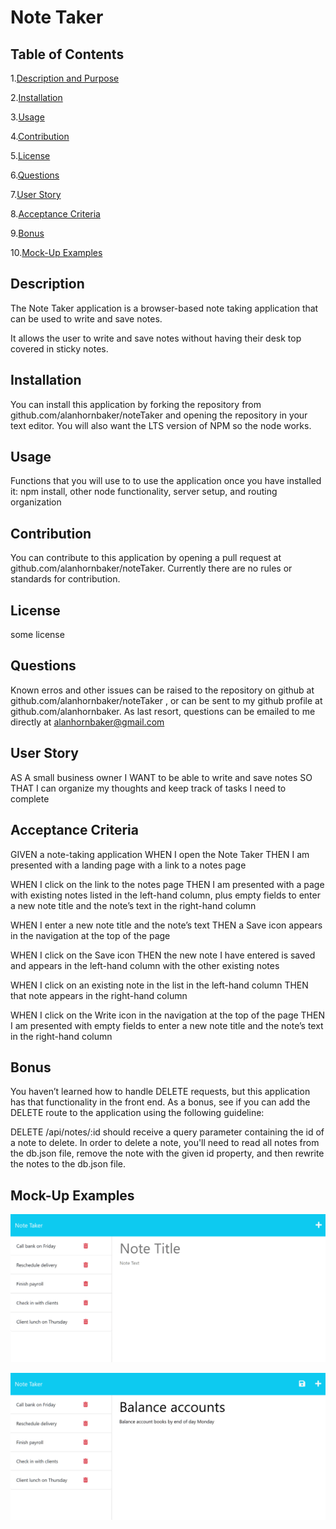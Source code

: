 # Note Taker

## Table of Contents

1.[Description and Purpose](#description)

2.[Installation](#installation)

3.[Usage](#usage)

4.[Contribution](#contribution)

5.[License](#license)

6.[Questions](#questions)

7.[User Story](#user-story)

8.[Acceptance Criteria](#acceptance-criteria)

9.[Bonus](#bonus)

10.[Mock-Up Examples](#mock-up-examples)

## Description

The Note Taker application is a browser-based note taking application that can be used to write and save notes.

It allows the user to write and save notes without having their desk top covered in sticky notes.

## Installation

You can install this application by forking the repository from github.com/alanhornbaker/noteTaker and opening the repository in your text editor. You will also want the LTS version of NPM so the node works.

## Usage

Functions that you will use to to use the application once you have installed it:
npm install, other node functionality, server setup, and routing organization

## Contribution

You can contribute to this application by opening a pull request at github.com/alanhornbaker/noteTaker. Currently there are no rules or standards for contribution.

## License

some license

## Questions

Known erros and other issues can be raised to the repository on github at github.com/alanhornbaker/noteTaker , or can be sent to my github profile at github.com/alanhornbaker. As last resort, questions can be emailed to me directly at alanhornbaker@gmail.com

## User Story

AS A small business owner
I WANT to be able to write and save notes
SO THAT I can organize my thoughts and keep track of tasks I need to complete

## Acceptance Criteria

GIVEN a note-taking application
WHEN I open the Note Taker
THEN I am presented with a landing page with a link to a notes page

WHEN I click on the link to the notes page
THEN I am presented with a page with existing notes listed in the left-hand column, plus empty fields to enter a new note title and the note’s text in the right-hand column

WHEN I enter a new note title and the note’s text
THEN a Save icon appears in the navigation at the top of the page

WHEN I click on the Save icon
THEN the new note I have entered is saved and appears in the left-hand column with the other existing notes

WHEN I click on an existing note in the list in the left-hand column
THEN that note appears in the right-hand column

WHEN I click on the Write icon in the navigation at the top of the page
THEN I am presented with empty fields to enter a new note title and the note’s text in the right-hand column

## Bonus

You haven’t learned how to handle DELETE requests, but this application has that functionality in the front end. As a bonus, see if you can add the DELETE route to the application using the following guideline:

DELETE /api/notes/:id should receive a query parameter containing the id of a note to delete. In order to delete a note, you'll need to read all notes from the db.json file, remove the note with the given id property, and then rewrite the notes to the db.json file.

## Mock-Up Examples

![ Mock Up Image 1](./Develop/public/assets/images/11-express-homework-demo-01.png "Basic Layout")

![ Mock Up Image 2](./Develop/public/assets/images/11-express-homework-demo-02.png "Adding Note")
